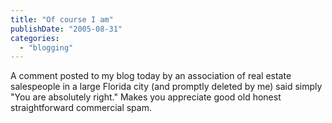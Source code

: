 ```yaml
---
title: "Of course I am"
publishDate: "2005-08-31"
categories: 
  - "blogging"
---
```


A comment posted to my blog today by an association of real estate salespeople in a large Florida city (and promptly deleted by me) said simply "You are absolutely right." Makes you appreciate good old honest straightforward commercial spam.
